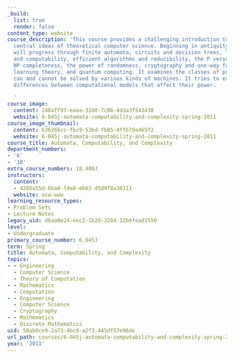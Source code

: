 ```yaml
---
_build:
  list: true
  render: false
content_type: website
course_description: 'This course provides a challenging introduction to some of the
  central ideas of theoretical computer science. Beginning in antiquity, the course
  will progress through finite automata, circuits and decision trees, Turing machines
  and computability, efficient algorithms and reducibility, the P versus NP problem,
  NP-completeness, the power of randomness, cryptography and one-way functions, computational
  learning theory, and quantum computing. It examines the classes of problems that
  can and cannot be solved by various kinds of machines. It tries to explain the key
  differences between computational models that affect their power.

  '
course_image:
  content: 248aff97-eaea-32d0-7c0b-4d3a3f543438
  website: 6-045j-automata-computability-and-complexity-spring-2011
course_image_thumbnail:
  content: 636266cc-fbc9-53bd-fb85-4ffb79a465f2
  website: 6-045j-automata-computability-and-complexity-spring-2011
course_title: Automata, Computability, and Complexity
department_numbers:
- '6'
- '18'
extra_course_numbers: 18.400J
instructors:
  content:
  - 4265a55d-6ba8-fde8-eb63-d5d9f8a30111
  website: ocw-www
learning_resource_types:
- Problem Sets
- Lecture Notes
legacy_uid: d6aa0e24-eec2-1b2d-3204-32b6fead1550
level:
- Undergraduate
primary_course_number: 6.045J
term: Spring
title: Automata, Computability, and Complexity
topics:
- - Engineering
  - Computer Science
  - Theory of Computation
- - Mathematics
  - Computation
- - Engineering
  - Computer Science
  - Cryptography
- - Mathematics
  - Discrete Mathematics
uid: 58ab6ce9-2a73-4bc8-a2f3-445df57e96de
url_path: courses/6-045j-automata-computability-and-complexity-spring-2011
year: '2011'
---
```

